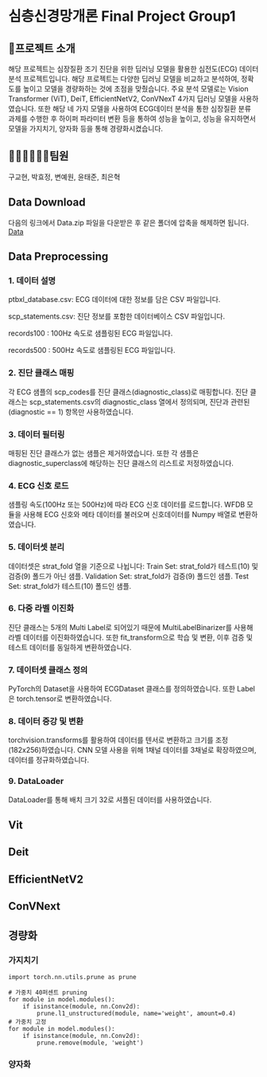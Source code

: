 # 심층신경망개론 Final Project Group1
## 📜프로젝트 소개
해당 프로젝트는 심장질환 조기 진단을 위한 딥러닝 모델을 활용한 심전도(ECG) 데이터 분석 프로젝트입니다. 해당 프로젝트는 다양한 딥러닝 모델을 비교하고 분석하여, 정확도를 높이고 모델을 경량화하는 것에 초점을 맞췄습니다. 주요 분석 모델로는 Vision Transformer (ViT), DeiT, EfficientNetV2, ConVNexT 4가지 딥러닝 모델을 사용하였습니다. 또한 해당 네 가지 모델을 사용하여 ECG데이터 분석을 통한 심장질환 분류 과제를 수행한 후 하이퍼 파라미터 변환 등을 통하여 성능을 높이고, 성능을 유지하면서 모델을 가지치기, 양자화 등을 통해 경량화시켰습니다.
## 🧑🏻‍👩🏻‍👦🏼팀원
구교현, 박효정, 변예원, 윤태준, 최은혁
## Data Download
다음의 링크에서 Data.zip 파일을 다운받은 후 같은 폴더에 압축을 해제하면 됩니다.
[Data](https://drive.google.com/file/d/1XbVp8MEL8JADnAY4fpOoWrWMCmsYewJ7/view?usp=sharing)
## Data Preprocessing
### 1. 데이터 설명
ptbxl_database.csv: ECG 데이터에 대한 정보를 담은 CSV 파일입니다.

scp_statements.csv: 진단 정보를 포함한 데이터베이스 CSV 파일입니다.

records100 : 100Hz 속도로 샘플링된 ECG 파일입니다.

records500 : 500Hz 속도로 샘플링된 ECG 파일입니다.

### 2. 진단 클래스 매핑
각 ECG 샘플의 scp_codes를 진단 클래스(diagnostic_class)로 매핑합니다. 진단 클래스는 scp_statements.csv의 diagnostic_class 열에서 정의되며, 진단과 관련된 (diagnostic == 1) 항목만 사용하였습니다. 

### 3. 데이터 필터링
매핑된 진단 클래스가 없는 샘플은 제거하였습니다. 또한 각 샘플은 diagnostic_superclass에 해당하는 진단 클래스의 리스트로 저정하였습니다.

### 4. ECG 신호 로드
샘플링 속도(100Hz 또는 500Hz)에 따라 ECG 신호 데이터를 로드합니다. WFDB 모듈을 사용해 ECG 신호와 메타 데이터를 불러오며 신호데이터를 Numpy 배열로 변환하였습니다.

### 5. 데이터셋 분리
데이터셋은 strat_fold 열을 기준으로 나뉩니다:
Train Set: strat_fold가 테스트(10) 및 검증(9) 폴드가 아닌 샘플.
Validation Set: strat_fold가 검증(9) 폴드인 샘플.
Test Set: strat_fold가 테스트(10) 폴드인 샘플.

### 6. 다중 라벨 이진화
진단 클래스는 5개의 Multi Label로 되어있기 때문에 MultiLabelBinarizer를 사용해 라벨 데이터를 이진화하였습니다. 또한 fit_transform으로 학습 및 변환, 이후 검증 및 테스트 데이터를 동일하게 변환하였습니다.

### 7. 데이터셋 클래스 정의
PyTorch의 Dataset을 사용하여 ECGDataset 클래스를 정의하였습니다. 또한 Label은 torch.tensor로 변환하였습니다.

### 8. 데이터 증강 및 변환
torchvision.transforms를 활용하여 데이터를 텐서로 변환하고 크기를 조정(182x256)하였습니다. CNN 모델 사용을 위해 1채널 데이터를 3채널로 확장하였으며, 데이터를 정규화하였습니다.

### 9. DataLoader
DataLoader를 통해 배치 크기 32로 셔플된 데이터를 사용하였습니다.


## Vit
## Deit
## EfficientNetV2
## ConVNext
## 경량화
### 가지치기
```
import torch.nn.utils.prune as prune

# 가중치 40퍼센트 pruning
for module in model.modules():
    if isinstance(module, nn.Conv2d):
        prune.l1_unstructured(module, name='weight', amount=0.4)
# 가중치 고정 
for module in model.modules():
    if isinstance(module, nn.Conv2d):
        prune.remove(module, 'weight')
```
### 양자화
